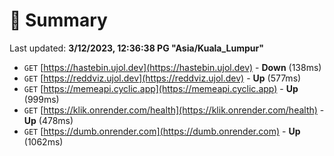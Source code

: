 # 📖 Summary
Last updated: **3/12/2023, 12:36:38 PG "Asia/Kuala_Lumpur"**

- `GET` [https://hastebin.ujol.dev](https://hastebin.ujol.dev) - **Down** (138ms)
- `GET` [https://reddviz.ujol.dev](https://reddviz.ujol.dev) - **Up** (577ms)
- `GET` [https://memeapi.cyclic.app](https://memeapi.cyclic.app) - **Up** (999ms)
- `GET` [https://klik.onrender.com/health](https://klik.onrender.com/health) - **Up** (478ms)
- `GET` [https://dumb.onrender.com](https://dumb.onrender.com) - **Up** (1062ms)
